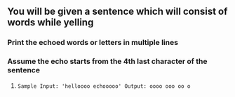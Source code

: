 ## You will be given a sentence which will consist of words while yelling
### Print the echoed words or letters in multiple lines
### Assume the echo starts from the **4th last character** of the sentence

1.  `Sample Input: 'helloooo echooooo'
    Output: oooo
            ooo
            oo
            o `





